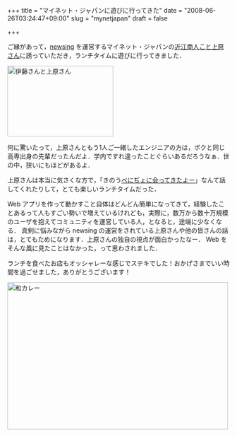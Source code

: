 +++
title = "マイネット・ジャパンに遊びに行ってきた"
date = "2008-06-26T03:24:47+09:00"
slug = "mynetjapan"
draft = false

+++

<p>ご縁があって，<a href="http://newsing.jp/">newsing</a> を運営するマイネット・ジャパンの<a href="http://www.ceonews.jp/">近江商人こと上原さん</a>に誘っていただき，ランチタイムに遊びに行ってきました．</p>
<p><a href="http://www.flickr.com/photos/june29/2611098232/" title="伊藤さんと上原さん by june29, on Flickr"><img src="http://farm4.static.flickr.com/3143/2611098232_f7f3e335fb_m.jpg" width="240" height="160" alt="伊藤さんと上原さん" /></a></p>
<p>何に驚いたって，上原さんともう1人ご一緒したエンジニアの方は，ボクと同じ高専出身の先輩だったんだよ．学内ですれ違ったことぐらいあるだろうなぁ．世の中，狭いにもほどがあるよ．</p>
<p>上原さんは本当に気さくな方で，「きのう<a href="http://ceonews.jp/archives/2008/06/post_337.html">べにぢょに会ってきたよー</a>」なんて話してくれたりして，とても楽しいランチタイムだった．</p>
<p>Web アプリを作って動かすこと自体はどんどん簡単になってきて，経験したことあるって人もすごい勢いで増えているけれども，実際に，数万から数十万規模のユーザを抱えてコミュニティを運営している人，となると，途端に少なくなる． 真剣に悩みながら newsing の運営をされている上原さんや他の皆さんの話は，とてもためになります．上原さんの独自の視点が面白かったなー． Web をそんな風に見たことはなかった，って思わされました．</p>
<p>ランチを食べたお店もオッシャレーな感じでステキでした！おかげさまでいい時間を過ごせました，ありがとうございます！</p>
<p><a href="http://www.flickr.com/photos/june29/2610264093/" title="和カレー by june29, on Flickr"><img src="http://farm4.static.flickr.com/3265/2610264093_66f34b3fe5.jpg" width="500" height="333" alt="和カレー" /></a></p>
